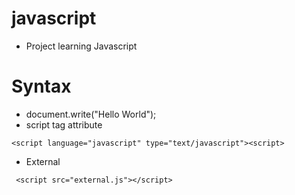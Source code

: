 # javascript
- Project learning Javascript

# Syntax
- document.write("Hello World");
- script tag attribute
```
<script language="javascript" type="text/javascript"><script> 
```
- External
```
 <script src="external.js"></script>
```
